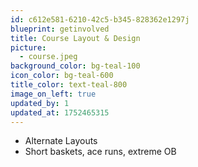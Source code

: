 ```yaml
---
id: c612e581-6210-42c5-b345-828362e1297j
blueprint: getinvolved
title: Course Layout & Design
picture:
  - course.jpeg
background_color: bg-teal-100
icon_color: bg-teal-600
title_color: text-teal-800
image_on_left: true
updated_by: 1
updated_at: 1752465315
---
```

- Alternate Layouts
- Short baskets, ace runs, extreme OB
